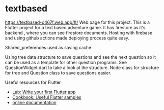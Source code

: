 # textbased
https://textbased-c467f.web.app/#/ Web page for this project.
This is a Flutter project for a text based adventure game. It has firestore as it's backend , where you can see firestore documents. Hosting with firebase and using github actions made deploying process quite easy.

Shared_preferences used as saving cache .

Using tree data structure to save questions and see the next question so it can be used as a template for other question programs. See QuestionWidget.dart to take a look at the structure.
Node class for structure for tree and Question class to save questions easier.


Useful resources for Flutter
- [Lab: Write your first Flutter app](https://flutter.dev/docs/get-started/codelab)
- [Cookbook: Useful Flutter samples](https://flutter.dev/docs/cookbook)
- [online documentation](https://flutter.dev/docs)
